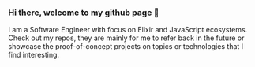 ### Hi there, welcome to my github page 👋

I am a Software Engineer with focus on Elixir and JavaScript ecosystems. Check out my repos, they are mainly for me to refer back in the future or showcase the proof-of-concept projects on topics or technologies that I find interesting.
